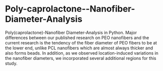 # Poly-caprolactone--Nanofiber-Diameter-Analysis
Poly(caprolactone)-Nanofiber Diameter-Analysis in Python. Major differences between our published research on PEO nanofibers and the current research is the tendency of the fiber diameter of PEO fibers to be at the lower end, unlike PCL nanofibers which are almost always thicker and also forms beads. In addition, as we observed location-induced variations in the nanofiber diameters, we incorporated several additional regions for this study. 
